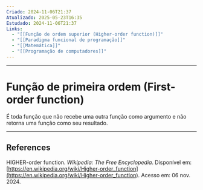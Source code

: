 ```yaml
---
Criado: 2024-11-06T21:37
Atualizado: 2025-05-23T16:35
Estudado: 2024-11-06T21:37
Links:
  - "[[Função de ordem superior (Higher-order function)]]"
  - "[[Paradigma funcional de programação]]"
  - "[[Matemática]]"
  - "[[Programação de computadores]]"
---
```

---
# Função de primeira ordem (First-order function)

É toda função que não recebe uma outra função como argumento e não retorna uma função como seu resultado.

---
## References

HIGHER-order function. _Wikipedia: The Free Encyclopedia_. Disponível em: [https://en.wikipedia.org/wiki/Higher-order_function](https://en.wikipedia.org/wiki/Higher-order_function). Acesso em: 06 nov. 2024.